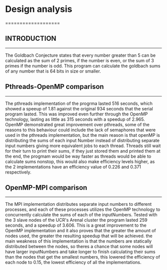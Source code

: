# Design analysis
===================

## INTRODUCTION 
-----------------

The Goldbach Conjecture states that every number greater than 5 can be calculated as the sum of 2 primes, if the number is even, or the sum of 3 primes if the number is odd. This program can calculate the goldbach sums of any number that is 64 bits in size or smaller.

## Pthreads-OpenMP comparison
-------------------------------

The pthreads implementation of the progrma lasted 516 seconds, which showed a speeup of 1.81 against the original 934 seconds that the serial program lasted. This was improved even further through the OpenMP technology, lasting as little as 315 seconds with a speedup of 2.965. OpenMP demonstrated great improvement over pthreads, some of the reasons to this behaviour could include the lack of semaphores that were used in the pthreads implementation, but the main reason is that openMP is distributing the sums of each input Number instead of distributing separate input numbers giving more equivalent jobs to each thread. Threads still wait for their turn to print their sums, if they just stored them and printed them at the end, the progmam would be way faster as threads would be able to calculate sums nonstop, this would also make efficiency levels higher, as the 2 implementations have an efficiency value of 0.226 and 0.371 respectively.

## OpenMP-MPI comparison
-------------------------------

The MPI implementation distributes separate input numbers to different processes, and each of these processes utilizes the OpenMP technology to concurrently calculate the sums of each of the inputNumbers.
Tested with the 3 slave nodes of the UCR's Arenal cluster the program lasted 259 seconds, and a speedup of 3.606. This is a great improvement to the OpenMP implementation and it also proves that the greater the amount of nodes used, the greater the resulting speedup that will be achieved. the main weakness of this implementation is that the numbers are statically distributed between the nodes, so theres a chance that some nodes will have larger inputNumbers and take longer to finish calculating their sums than the nodes that get the smallest numbers, this lowered the efficiency of each node to 0.15, the lowest efficiency of all the implementations.

